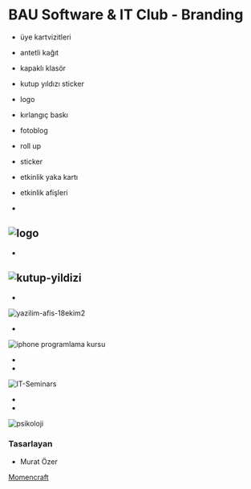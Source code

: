 # BAU Software & IT Club - Branding

- üye kartvizitleri
- antetli kağıt
- kapaklı klasör
- kutup yıldızı sticker
- logo
- kırlangıç baskı
- fotoblog
- roll up
- sticker
- etkinlik yaka kartı
- etkinlik afişleri

-
![logo](https://user-images.githubusercontent.com/602600/77206729-b5aac700-6b08-11ea-921d-cd2a9c397fac.png)
-
-
![kutup-yildizi](https://user-images.githubusercontent.com/602600/77207068-8052a900-6b09-11ea-9ffe-a3caecc4618c.png)
-
-
![yazilim-afis-18ekim2](https://user-images.githubusercontent.com/602600/77208887-e80af300-6b0d-11ea-8977-cccf2cf09bea.jpg)

-
![iphone programlama kursu](https://user-images.githubusercontent.com/602600/77208920-0113a400-6b0e-11ea-80a8-ac2cc961bb79.jpg)

-
-
![IT-Seminars](https://user-images.githubusercontent.com/602600/77208948-0f61c000-6b0e-11ea-9bad-64b54d33f984.jpg)

-
-
![psikoloji](https://user-images.githubusercontent.com/602600/77209109-797a6500-6b0e-11ea-9006-9c231f04a699.jpeg)


### Tasarlayan

- Murat Özer

[Momencraft](https://momencraft.com) 
